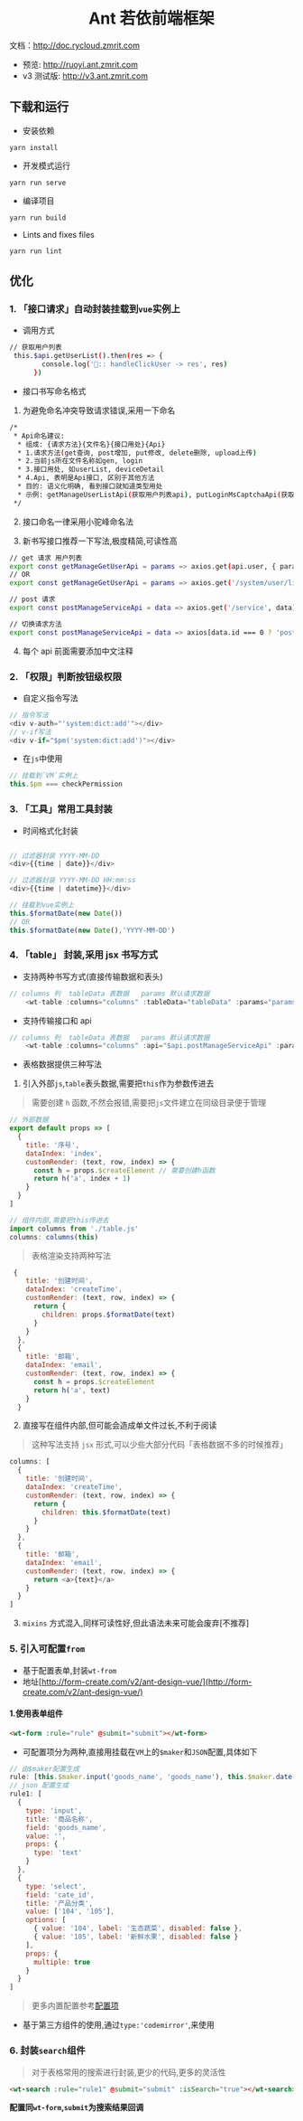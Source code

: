 <h1 align="center">Ant 若依前端框架</h1>

文档：http://doc.rycloud.zmrit.com

- 预览: http://ruoyi.ant.zmrit.com
- v3 测试版: http://v3.ant.zmrit.com

## 下载和运行

- 安装依赖

```
yarn install
```

- 开发模式运行

```
yarn run serve
```

- 编译项目

```
yarn run build
```

- Lints and fixes files

```
yarn run lint
```

## 优化

### 1. 「接口请求」自动封装挂载到`vue`实例上

- 调用方式

```bash
// 获取用户列表
 this.$api.getUserList().then(res => {
        console.log('🐛:: handleClickUser -> res', res)
      })
```

- 接口书写命名格式

1. 为避免命名冲突导致请求错误,采用一下命名

```bash
/*
 * Api命名建议:
  * 组成: {请求方法}{文件名}{接口用处}{Api}
  * 1.请求方法(get查询, post增加, put修改, delete删除, upload上传)
  * 2.当前js所在文件名称如gen, login
  * 3.接口用处, 如userList, deviceDetail
  * 4.Api, 表明是Api接口, 区别于其他方法
  * 目的: 语义化明确, 看到接口就知道类型用处
  * 示例: getManageUserListApi(获取用户列表api), putLoginMsCaptchaApi(获取验证码api)
 */
```

2. 接口命名一律采用小驼峰命名法

3. 新书写接口推荐一下写法,极度精简,可读性高

```bash
// get 请求 用户列表
export const getManageGetUserApi = params => axios.get(api.user, { params })
// OR
export const getManageGetUserApi = params => axios.get('/system/user/list', { params })

// post 请求
export const postManageServiceApi = data => axios.get('/service', data)

// 切换请求方法
export const postManageServiceApi = data => axios[data.id === 0 ? 'post' : 'put']('/service', data)
```

4. 每个 api 前面需要添加中文注释

### 2. 「权限」判断按钮级权限

- 自定义指令写法

```js
// 指令写法
<div v-auth="'system:dict:add'"></div>
// v-if写法
<div v-if="$pm('system:dict:add')"></div>
```

- 在`js`中使用

```js
// 挂载到`VM`实例上
this.$pm === checkPermission
```

### 3. 「工具」常用工具封装

- 时间格式化封装

```js

// 过滤器封装 YYYY-MM-DD
<div>{{time | date}}</div>

// 过滤器封装 YYYY-MM-DD HH:mm:ss
<div>{{time | datetime}}</div>

// 挂载到vue实例上
this.$formatDate(new Date())
// OR
this.$formatDate(new Date(),'YYYY-MM-DD')

```

### 4. 「table」 封装,采用 jsx 书写方式

- 支持两种书写方式(直接传输数据和表头)

```js
// columns 列  tableData 表数据   params 默认请求数据
    <wt-table :columns="columns" :tableData="tableData" :params="params" ></wt-table>
```

- 支持传输接口和 api

```js
// columns 列  tableData 表数据   params 默认请求数据
    <wt-table :columns="columns" :api="$api.postManageServiceApi" :params="params" ></wt-table>
```

- 表格数据提供三种写法

1. 引入外部`js`,`table`表头数据,需要把`this`作为参数传进去

> 需要创建 `h` 函数,不然会报错,需要把`js`文件建立在同级目录便于管理

```js
// 外部数据
export default props => [
  {
    title: '序号',
    dataIndex: 'index',
    customRender: (text, row, index) => {
      const h = props.$createElement // 需要创建h函数
      return h('a', index + 1)
    }
  }
]

// 组件内部,需要把this传进去
import columns from './table.js'
columns: columns(this)
```

> 表格渲染支持两种写法

```js
 {
    title: '创建时间',
    dataIndex: 'createTime',
    customRender: (text, row, index) => {
      return {
        children: props.$formatDate(text)
      }
    }
  },
  {
    title: '邮箱',
    dataIndex: 'email',
    customRender: (text, row, index) => {
      const h = props.$createElement
      return h('a', text)
    }
  }
```

2. 直接写在组件内部,但可能会造成单文件过长,不利于阅读

> 这种写法支持 `jsx` 形式,可以少些大部分代码「表格数据不多的时候推荐」

```js
columns: [
  {
    title: '创建时间',
    dataIndex: 'createTime',
    customRender: (text, row, index) => {
      return {
        children: this.$formatDate(text)
      }
    }
  },
  {
    title: '邮箱',
    dataIndex: 'email',
    customRender: (text, row, index) => {
      return <a>{text}</a>
    }
  }
]
```

3. `mixins` 方式混入,同样可读性好,但此语法未来可能会废弃[不推荐]

### 5. 引入可配置`from`

- 基于配置表单,封装`wt-from`
- 地址[http://form-create.com/v2/ant-design-vue/](http://form-create.com/v2/ant-design-vue/)

#### 1.使用表单组件

```html
<wt-form :rule="rule" @submit="submit"></wt-form>
```

- 可配置项分为两种,直接用挂载在`VM`上的`$maker`和`JSON`配置,具体如下

```js
// 由$maker配置生成
rule: [this.$maker.input('goods_name', 'goods_name'), this.$maker.date('create_at', 'created_at')]
// json 配置生成
rule1: [
  {
    type: 'input',
    title: '商品名称',
    field: 'goods_name',
    value: '',
    props: {
      type: 'text'
    }
  },
  {
    type: 'select',
    field: 'cate_id',
    title: '产品分类',
    value: ['104', '105'],
    options: [
      { value: '104', label: '生态蔬菜', disabled: false },
      { value: '105', label: '新鲜水果', disabled: false }
    ],
    props: {
      multiple: true
    }
  }
]
```
> 更多内置配置参考[配置项](http://form-create.com/v2/ant-design-vue/components/hidden.html)

- 基于第三方组件的使用,通过`type:'codemirror'`,来使用

### 6. 封装`search`组件

>  对于表格常用的搜索进行封装,更少的代码,更多的灵活性

``` html
<wt-search :rule="rule1" @submit="submit" :isSearch="true"></wt-search>
```
**配置同`wt-form`,`submit`为搜索结果回调**